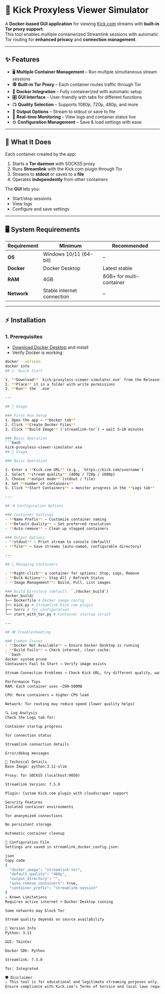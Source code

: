 # 🎥 Kick Proxyless Viewer Simulator

A **Docker-based GUI application** for viewing [Kick.com](https://kick.com) streams with **built-in Tor proxy support**.  
This tool enables multiple containerized Streamlink sessions with automatic Tor routing for **enhanced privacy** and **connection management**.

---

## ✨ Features

- 🖥 **Multiple Container Management** – Run multiple simultaneous stream sessions  
- 🕵️ **Built-in Tor Proxy** – Each container routes traffic through Tor  
- 🐳 **Docker Integration** – Fully containerized with automatic setup  
- 🎛 **GUI Interface** – User-friendly with tabs for different functions  
- 📺 **Quality Selection** – Supports 1080p, 720p, 480p, and more  
- 📡 **Output Options** – Stream to stdout or save to file  
- 🔎 **Real-time Monitoring** – View logs and container status live  
- ⚙️ **Configuration Management** – Save & load settings with ease  

---

## 📌 What It Does

Each container created by the app:  

1. Starts a **Tor daemon** with SOCKS5 proxy  
2. Runs **Streamlink** with the Kick.com plugin through Tor  
3. Streams to **stdout** or saves to a **file**  
4. Operates **independently** from other containers  

The **GUI** lets you:  
- Start/stop sessions  
- View logs  
- Configure and save settings  

---

## 🖥 System Requirements

| Requirement | Minimum | Recommended |
|-------------|----------|-------------|
| **OS** | Windows 10/11 (64-bit) | – |
| **Docker** | Docker Desktop | Latest stable |
| **RAM** | 4GB | 8GB+ for multi-container |
| **Network** | Stable internet connection | – |

---

## ⚡ Installation

### 1. Prerequisites
- [Download Docker Desktop](https://www.docker.com/products/docker-desktop/) and install  
- Verify Docker is working:  

```bash
docker --version
docker info
## 2. Quick Start

1. **Download** `kick-proxyless-viewer-simulator.exe` from the Releases page  
2. **Place** it in a folder with write permissions  
3. **Run** the `.exe`  

---

## 🚀 Usage

### First Run Setup
1. Open the app → **Docker tab**  
2. Click **Create Docker Files**  
3. Click **Build Image** (`streamlink-tor`) → wait 5–10 minutes  

### Basic Operation
```bash
kick-proxyless-viewer-simulator.exe
## 🚀 Usage

### Basic Operation

1. Enter a **Kick.com URL** (e.g., `https://kick.com/username`)  
2. Select **stream quality** (480p / 720p / 1080p)  
3. Choose **output mode** (stdout / file)  
4. Set **number of containers**  
5. Click **Start Containers** → monitor progress in the **Logs tab**  

---

## ⚙️ Configuration Options

### Container Settings
- **Name Prefix** – Customize container naming  
- **Default Quality** – Set preferred resolution  
- **Auto-remove** – Clean up stopped containers  

### Output Options
- **stdout** – Print stream to console (default)  
- **file** – Save streams (auto-named, configurable directory)  

---

## 🐳 Managing Containers

- **Right-click** a container for options: Stop, Logs, Remove  
- **Bulk Actions**: Stop All / Refresh Status  
- **Image Management**: Build, Pull, List images  

### Build Directory (default: `./docker_build`)
docker_build/
├── Dockerfile # Docker image config
├── kick.py # Streamlink Kick.com plugin
├── torrc # Tor configuration
└── start_with_tor.py # Container startup script

---

## 🛠 Troubleshooting

### Common Issues
- **Docker Not Available** → Ensure Docker Desktop is running  
- **Build Fails** → Check internet, clear cache:
```bash
docker system prune
Containers Fail to Start → Verify image exists

Stream Connection Problems → Check Kick URL, try different quality, wait 30–60s for Tor

Performance Tips
RAM: Each container uses ~200–500MB

CPU: More containers = higher CPU load

Network: Tor routing may reduce speed (lower quality helps)

🔍 Log Analysis
Check the Logs tab for:

Container startup progress

Tor connection status

Streamlink connection details

Error/debug messages

🧩 Technical Details
Base Image: python:3.11-slim

Proxy: Tor SOCKS5 (localhost:9050)

Streamlink Version: 7.5.0

Plugin: Custom Kick.com plugin with cloudscraper support

Security Features
Isolated container environments

Tor anonymized connections

No persistent storage

Automatic container cleanup

📂 Configuration File
Settings are saved in streamlink_docker_config.json:

json
Copy code
{
  "docker_image": "streamlink-tor",
  "default_quality": "480p",
  "output_directory": "",
  "auto_remove_containers": true,
  "container_prefix": "streamlink-session"
}
⚠️ Known Limitations
Requires active internet + Docker Desktop running

Some networks may block Tor

Stream quality depends on source availability

📜 Version Info
Python: 3.11

GUI: Tkinter

Docker SDK: Python

Streamlink: 7.5.0

Tor: Integrated

🛡 Disclaimer
⚠️ This tool is for educational and legitimate streaming purposes only.
Ensure compliance with Kick.com’s Terms of Service and local laws regarding proxy usage.
